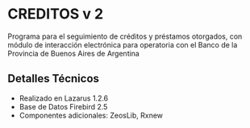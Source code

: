 # CREDITOS v 2

   Programa para el seguimiento de créditos y préstamos otorgados, con módulo de interacción electrónica para operatoria con el Banco de la Provincia de Buenos Aires de Argentina

## Detalles Técnicos

* Realizado en Lazarus 1.2.6
* Base de Datos Firebird 2.5
* Componentes adicionales: ZeosLib, Rxnew
